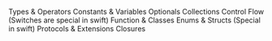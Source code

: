 Types & Operators
Constants & Variables
Optionals
Collections
Control Flow (Switches are special in swift)
Function & Classes
Enums & Structs (Special in swift)
Protocols & Extensions
Closures

